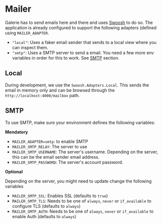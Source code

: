 # Mailer

Galerie has to send emails here and there and uses [Swoosh](https://hexdocs.pm/swoosh/Swoosh.Adapters.SMTP.html) to do so. The application is already configured to support the following adapters (defined using `MAILER_ADAPTER`.

- `"local"`: Uses a faker email sender that sends to a local view where you can inspect them.
- `"smtp"`: Uses a SMTP server to send a email. You need a few more env variables in order for this to work. See [SMTP](#smtp) section.

## Local

During development, we use the `Swoosh.Adapters.Local`. This sends the email in memory only and can be browsed through the `http://localhost:4000/mailbox` path.

## SMTP

To use SMTP, make sure your environment defines the following variables:

**Mendatory**

- `MAILER_ADAPTER=smtp`: to enable SMTP
- `MAILER_SMTP_RELAY`: The server to use
- `MAILER_SMTP_USERNAME`: The server's username. Depending on the server, this can be the email sender email address.
- `MAILER_SMTP_PASSWORD`: The server's account password.

**Optional**

Depending on the server, you might need to update change the following variables

- `MAILER_SMTP_SSL`: Enables SSL (defaults to `true`)
- ̀`MAILER_SMTP_TLS`: Needs to be one of `always`, `never` or `if_available` to configure TLS (defaults to `always`)
- ̀`MAILER_SMTP_AUTH`: Needs to be one of `always`, `never` or `if_available` to enable Auth (defaults to `always`)
